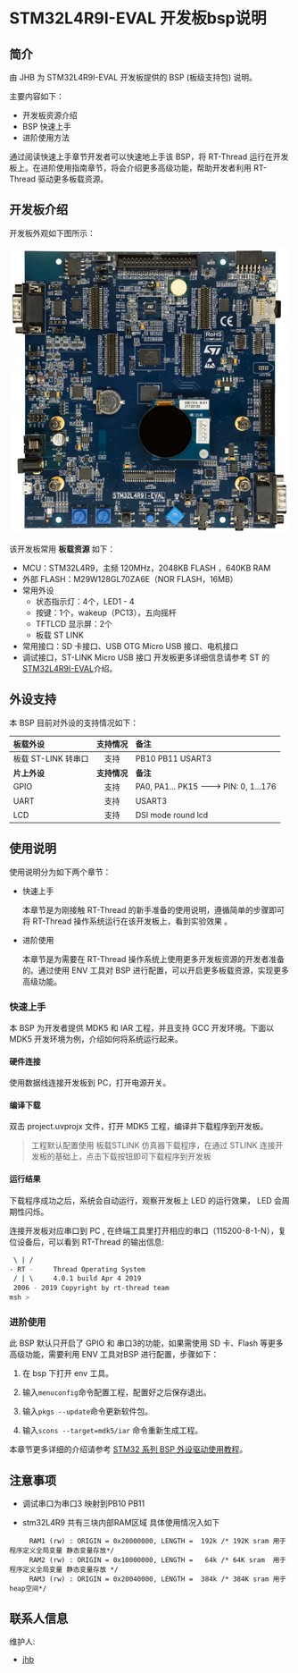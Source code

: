 # STM32L4R9I-EVAL 开发板bsp说明

## 简介

由 JHB 为 STM32L4R9I-EVAL 开发板提供的 BSP (板级支持包) 说明。

主要内容如下：

- 开发板资源介绍
- BSP 快速上手
- 进阶使用方法

通过阅读快速上手章节开发者可以快速地上手该 BSP，将 RT-Thread 运行在开发板上。在进阶使用指南章节，将会介绍更多高级功能，帮助开发者利用 RT-Thread 驱动更多板载资源。

## 开发板介绍

开发板外观如下图所示：

![board](figures/board.png)

该开发板常用 **板载资源** 如下：

- MCU：STM32L4R9，主频 120MHz，2048KB FLASH ，640KB RAM
- 外部 FLASH：M29W128GL70ZA6E（NOR FLASH，16MB）
- 常用外设
  - 状态指示灯：4个，LED1 - 4
  - 按键：1个，wakeup（PC13），五向摇杆
  - TFTLCD 显示屏：2个
  - 板载 ST LINK
- 常用接口：SD 卡接口、USB OTG Micro USB 接口、电机接口
- 调试接口，ST-LINK Micro USB 接口
开发板更多详细信息请参考 ST 的 [STM32L4R9I-EVAL](https://www.st.com/content/st_com/zh/products/evaluation-tools/product-evaluation-tools/mcu-eval-tools/stm32-mcu-eval-tools/stm32-mcu-eval-boards/stm32l4r9i-eval.html)介绍。
## 外设支持

本 BSP 目前对外设的支持情况如下：

| **板载外设**      		| **支持情况** 	| **备注**                              		|
| :-----------------	| :----------: 	| :-----------------------------------------|
| 板载 ST-LINK 转串口 	|     支持     	| PB10 PB11 USART3 |                      	|
| **片上外设**     		| **支持情况** 	| **备注**                              		|
| GPIO              	|     支持     	| PA0, PA1... PK15 ---> PIN: 0, 1...176 	|
| UART              	|     支持     	| USART3                             		|
| LCD            		|     支持     	| DSI mode round lcd                            		|




## 使用说明

使用说明分为如下两个章节：

- 快速上手

    本章节是为刚接触 RT-Thread 的新手准备的使用说明，遵循简单的步骤即可将 RT-Thread 操作系统运行在该开发板上，看到实验效果 。

- 进阶使用

    本章节是为需要在 RT-Thread 操作系统上使用更多开发板资源的开发者准备的。通过使用 ENV 工具对 BSP 进行配置，可以开启更多板载资源，实现更多高级功能。


### 快速上手

本 BSP 为开发者提供 MDK5 和 IAR 工程，并且支持 GCC 开发环境。下面以 MDK5 开发环境为例，介绍如何将系统运行起来。

#### 硬件连接

使用数据线连接开发板到 PC，打开电源开关。

#### 编译下载

双击 project.uvprojx 文件，打开 MDK5 工程，编译并下载程序到开发板。

> 工程默认配置使用 板载STLINK 仿真器下载程序，在通过 STLINK 连接开发板的基础上，点击下载按钮即可下载程序到开发板

#### 运行结果

下载程序成功之后，系统会自动运行，观察开发板上 LED 的运行效果， LED 会周期性闪烁。

连接开发板对应串口到 PC , 在终端工具里打开相应的串口（115200-8-1-N），复位设备后，可以看到 RT-Thread 的输出信息:

```bash
 \ | /
- RT -     Thread Operating System
 / | \     4.0.1 build Apr 4 2019
 2006 - 2019 Copyright by rt-thread team
msh >
```
### 进阶使用

此 BSP 默认只开启了 GPIO 和 串口3的功能，如果需使用 SD 卡、Flash 等更多高级功能，需要利用 ENV 工具对BSP 进行配置，步骤如下：

1. 在 bsp 下打开 env 工具。

2. 输入`menuconfig`命令配置工程，配置好之后保存退出。

3. 输入`pkgs --update`命令更新软件包。

4. 输入`scons --target=mdk5/iar` 命令重新生成工程。

本章节更多详细的介绍请参考 [STM32 系列 BSP 外设驱动使用教程](../docs/STM32系列BSP外设驱动使用教程.md)。

## 注意事项

- 调试串口为串口3 映射到PB10 PB11

- stm32L4R9 共有三块内部RAM区域 具体使用情况入如下

 ```
      RAM1 (rw) : ORIGIN = 0x20000000, LENGTH =  192k /* 192K sram 用于程序定义全局变量 静态变量存放*/
      RAM2 (rw) : ORIGIN = 0x10000000, LENGTH =   64k /* 64K sram  用于程序定义全局变量 静态变量存放 */ 
      RAM3 (rw) : ORIGIN = 0x20040000, LENGTH =  384k /* 384K sram 用于heap空间*/ 
 ```


## 联系人信息

维护人:

-  [jhb](https://github.com/jhbdream?tab=repositories)